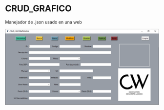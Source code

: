 # CRUD_GRAFICO
Manejador de .json usado en una web

![Interface Grafica](https://raw.githubusercontent.com/IngJuanZD/CRUD_GRAFICO/main/image.png)
